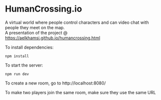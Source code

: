 # HumanCrossing.io
A virtual world where people control characters and can video chat with people they meet on the map. </br>
A presentation of the project @ https://aelkhamsi.github.io/humancrossing.html

To install dependencies:

    npm install

To start the server:

    npm run dev
    

To create a new room, go to 
    http://localhost:8080/

To make two players join the same room, make sure they use the same URL
